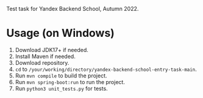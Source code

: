 Test task for Yandex Backend School, Autumn  2022.

# Usage (on Windows)

1. Download JDK17+ if needed.
2. Install Maven if needed.
3. Download repository.
4. `cd` to `/your/working/directory/yandex-backend-school-entry-task-main`.
5. Run `mvn compile` to build the project.
6. Run `mvn spring-boot:run` to run the project.
7. Run `python3 unit_tests.py` for tests.